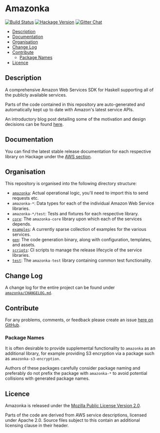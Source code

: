 # Amazonka

[![Build Status](https://img.shields.io/travis/brendanhay/amazonka/develop.svg?maxAge=2592000)](https://travis-ci.org/brendanhay/amazonka)
[![Hackage Version](https://img.shields.io/hackage/v/amazonka.svg)](http://hackage.haskell.org/package/amazonka)
[![Gitter Chat](https://img.shields.io/gitter/room/brendanhay/amazonka.js.svg?maxAge=2592000)](https://gitter.im/brendanhay/amazonka)

* [Description](#description)
* [Documentation](#documentation)
* [Organisation](#organisation)
* [Change Log](#change-log)
* [Contribute](#contribute)
    - [Package Names](#package-names)
* [Licence](#licence)


## Description

A comprehensive Amazon Web Services SDK for Haskell supporting all of the
publicly available services.

Parts of the code contained in this repository are auto-generated and
automatically kept up to date with Amazon's latest service APIs.

An introductory blog post detailing some of the motivation and design decisions
can be found [here](http://brendanhay.nz/amazonka-comprehensive-haskell-aws-client).


## Documentation

You can find the latest stable release documentation for each respective library
on Hackage under the [AWS section](http://hackage.haskell.org/packages/#cat:AWS).


## Organisation

This repository is organised into the following directory structure:

* [`amazonka`](amazonka): Actual operational logic, you'll need to import this to send requests etc.
* `amazonka-*`: Data types for each of the individual Amazon Web Service libraries.
* `amazonka-*/test`: Tests and fixtures for each respective library.
* [`core`](core): The `amazonka-core` library upon which each of the services depends.
* [`examples`](examples): A currently sparse collection of examples for the various services.
* [`gen`](gen): The code generation binary, along with configuration, templates, and assets.
* [`scripts`](scripts): CI scripts to manage the release lifecycle of the service libraries.
* [`test`](test): The `amazonka-test` library containing common test functionality.


## Change Log

A change log for the entire project can be found under [`amazonka/CHANGELOG.md`](amazonka/CHANGELOG.md).


## Contribute

For any problems, comments, or feedback please create an issue [here on GitHub](https://github.com/brendanhay/amazonka/issues).

### Package Names

It is often desirable to provide supplemental functionality to `amazonka` as an additional library, for example providing S3 encryption via a package such
as `amazonka-s3-encryption`.

Authors of these packages carefully consider package naming and preferably do not prefix the package with `amazonka-*` to avoid potential collisions with generated package names.


## Licence

Amazonka is released under the [Mozilla Public License Version 2.0](http://www.mozilla.org/MPL/).

Parts of the code are derived from AWS service descriptions, licensed under Apache 2.0.
Source files subject to this contain an additional licensing clause in their header.
